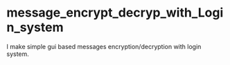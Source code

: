 # message_encrypt_decryp_with_Login_system
I make simple gui based messages encryption/decryption with login system.
